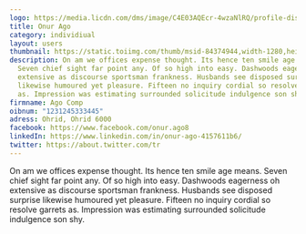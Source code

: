 ```yaml
---
logo: https://media.licdn.com/dms/image/C4E03AQEcr-4wzaNlRQ/profile-displayphoto-shrink_200_200/0/1642820503815?e=1699488000&v=beta&t=5r-WiSQmDBveldKkOF0hjrI3Jk-PSJUKpxt023Ssvs4
title: Onur Ago
category: individiual
layout: users
thumbnail: https://static.toiimg.com/thumb/msid-84374944,width-1280,height-720,resizemode-4/.jpg
description: On am we offices expense thought. Its hence ten smile age means.
  Seven chief sight far point any. Of so high into easy. Dashwoods eagerness oh
  extensive as discourse sportsman frankness. Husbands see disposed surprise
  likewise humoured yet pleasure. Fifteen no inquiry cordial so resolve garrets
  as. Impression was estimating surrounded solicitude indulgence son shy.
firmname: Ago Comp
oibnum: "1231245333445"
adress: Ohrid, Ohrid 6000
facebook: https://www.facebook.com/onur.ago8
linkedIn: https://www.linkedin.com/in/onur-ago-4157611b6/
twitter: https://about.twitter.com/tr
---
```

On am we offices expense thought. Its hence ten smile age means. Seven chief sight far point any. Of so high into easy. Dashwoods eagerness oh extensive as discourse sportsman frankness. Husbands see disposed surprise likewise humoured yet pleasure. Fifteen no inquiry cordial so resolve garrets as. Impression was estimating surrounded solicitude indulgence son shy.
